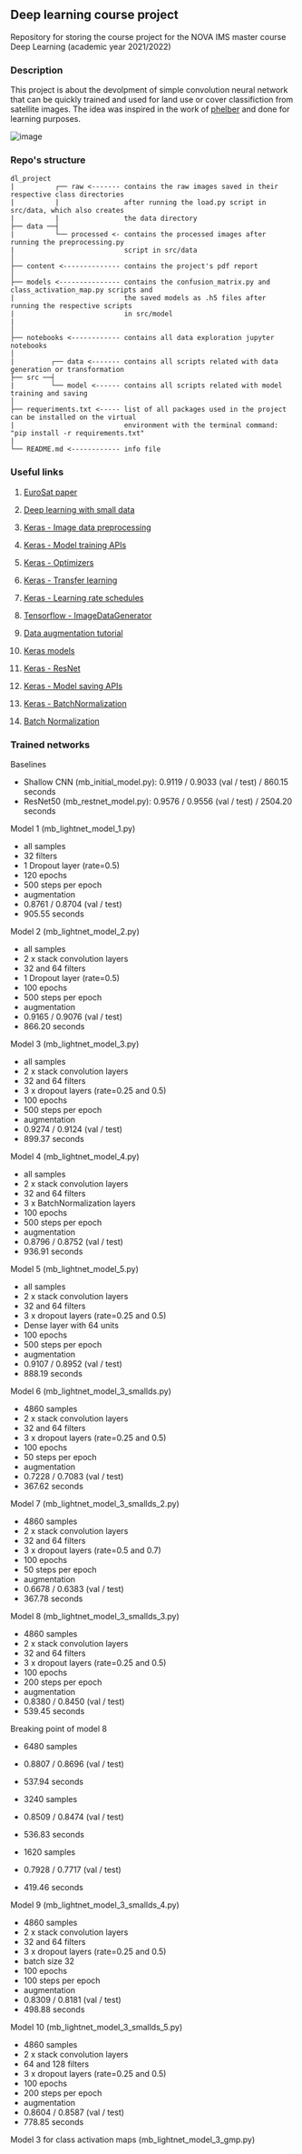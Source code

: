 ## Deep learning course project 

Repository for storing the course project for the NOVA IMS master course Deep Learning (academic year 2021/2022)

### Description

This project is about the devolpment of simple convolution neural network that can be quickly trained and used for land use or cover classifiction from satellite images. The idea was inspired in the work of [phelber](https://github.com/phelber/EuroSAT) and done for learning purposes.

![image](https://user-images.githubusercontent.com/91217958/164242074-586da8c6-549a-4832-8c43-44803981c7ca.png)


### Repo's structure

```
dl_project
|          ┌── raw <------- contains the raw images saved in their respective class directories
|          |                after running the load.py script in src/data, which also creates 
|          |                the data directory
├── data ──┤
|          └── processed <- contains the processed images after running the preprocessing.py 
|                           script in src/data
│
├── content <-------------- contains the project's pdf report
│          
├── models <--------------- contains the confusion_matrix.py and class_activation_map.py scripts and 
|                           the saved models as .h5 files after running the respective scripts
|                           in src/model
|                 
│
├── notebooks <------------ contains all data exploration jupyter notebooks
│
|         ┌── data <------- contains all scripts related with data generation or transformation
├── src ──┤
|         └── model <------ contains all scripts related with model training and saving
│
├── requeriments.txt <----- list of all packages used in the project can be installed on the virtual 
|                           environment with the terminal command: "pip install -r requirements.txt"
|
└── README.md <------------ info file
```

### Useful links

1. [EuroSat paper](https://ieeexplore.ieee.org/document/8519248) 

2. [Deep learning with small data](https://arxiv.org/pdf/2003.12843.pdf)

3. [Keras - Image data preprocessing](https://keras.io/api/preprocessing/image/)

4. [Keras - Model training APIs](https://keras.io/api/models/model_training_apis/) 

5. [Keras - Optimizers](https://keras.io/api/optimizers/)

6. [Keras - Transfer learning](https://keras.io/guides/transfer_learning/) 

7. [Keras - Learning rate schedules](https://keras.io/api/optimizers/learning_rate_schedules/)

8. [Tensorflow - ImageDataGenerator](https://www.tensorflow.org/api_docs/python/tf/keras/preprocessing/image/ImageDataGenerator) 

9. [Data augmentation tutorial](https://machinelearningmastery.com/how-to-configure-image-data-augmentation-when-training-deep-learning-neural-networks/)

10. [Keras models](https://keras.io/api/applications/)

11. [Keras - ResNet](https://keras.io/api/applications/resnet/) 

12. [Keras - Model saving APIs](https://keras.io/api/models/model_saving_apis/#savemodel-function)

13. [Keras - BatchNormalization](https://keras.io/api/layers/normalization_layers/batch_normalization/) 

14. [Batch Normalization](https://machinelearningmastery.com/batch-normalization-for-training-of-deep-neural-networks/)

### Trained networks

Baselines 
- Shallow CNN (mb_initial_model.py): 0.9119 / 0.9033 (val / test) / 860.15 seconds
- ResNet50 (mb_restnet_model.py): 0.9576 / 0.9556 (val / test) / 2504.20 seconds

Model 1 (mb_lightnet_model_1.py)
- all samples
- 32 filters 
- 1 Dropout layer (rate=0.5)
- 120 epochs 
- 500 steps per epoch
- augmentation 
- 0.8761 / 0.8704 (val / test)
- 905.55 seconds

Model 2 (mb_lightnet_model_2.py)
- all samples
- 2 x stack convolution layers 
- 32 and 64 filters
- 1 Dropout layer (rate=0.5)
- 100 epochs 
- 500 steps per epoch
- augmentation 
- 0.9165 / 0.9076 (val / test)
- 866.20 seconds

Model 3 (mb_lightnet_model_3.py)
- all samples
- 2 x stack convolution layers 
- 32 and 64 filters
- 3 x dropout layers (rate=0.25 and 0.5)
- 100 epochs 
- 500 steps per epoch
- augmentation 
- 0.9274 / 0.9124 (val / test)
- 899.37 seconds

Model 4 (mb_lightnet_model_4.py)
- all samples
- 2 x stack convolution layers 
- 32 and 64 filters
- 3 x BatchNormalization layers
- 100 epochs 
- 500 steps per epoch
- augmentation 
- 0.8796 / 0.8752 (val / test)
- 936.91 seconds 

Model 5 (mb_lightnet_model_5.py)
- all samples
- 2 x stack convolution layers 
- 32 and 64 filters
- 3 x dropout layers (rate=0.25 and 0.5)
- Dense layer with 64 units
- 100 epochs 
- 500 steps per epoch
- augmentation 
- 0.9107 / 0.8952 (val / test)
- 888.19 seconds 

Model 6 (mb_lightnet_model_3_smallds.py)
- 4860 samples
- 2 x stack convolution layers 
- 32 and 64 filters
- 3 x dropout layers (rate=0.25 and 0.5)
- 100 epochs 
- 50 steps per epoch
- augmentation 
- 0.7228 / 0.7083 (val / test)
- 367.62 seconds

Model 7 (mb_lightnet_model_3_smallds_2.py)
- 4860 samples
- 2 x stack convolution layers 
- 32 and 64 filters
- 3 x dropout layers (rate=0.5 and 0.7)
- 100 epochs 
- 50 steps per epoch
- augmentation 
- 0.6678 / 0.6383 (val / test)
- 367.78 seconds 

Model 8 (mb_lightnet_model_3_smallds_3.py)
- 4860 samples
- 2 x stack convolution layers 
- 32 and 64 filters
- 3 x dropout layers (rate=0.25 and 0.5)
- 100 epochs 
- 200 steps per epoch
- augmentation 
- 0.8380 / 0.8450 (val / test)
- 539.45 seconds 

Breaking point of model 8 

- 6480 samples 
- 0.8807 / 0.8696 (val / test) 
- 537.94 seconds 

- 3240 samples 
- 0.8509 / 0.8474 (val / test) 
- 536.83 seconds 

- 1620 samples 
- 0.7928 / 0.7717 (val / test) 
- 419.46 seconds

Model 9 (mb_lightnet_model_3_smallds_4.py)
- 4860 samples
- 2 x stack convolution layers 
- 32 and 64 filters
- 3 x dropout layers (rate=0.25 and 0.5)
- batch size 32
- 100 epochs 
- 100 steps per epoch
- augmentation 
- 0.8309 / 0.8181 (val / test)
- 498.88 seconds

Model 10 (mb_lightnet_model_3_smallds_5.py)
- 4860 samples
- 2 x stack convolution layers 
- 64 and 128 filters
- 3 x dropout layers (rate=0.25 and 0.5)
- 100 epochs 
- 200 steps per epoch
- augmentation 
- 0.8604 / 0.8587 (val / test)
- 778.85 seconds 

Model 3 for class activation maps (mb_lightnet_model_3_gmp.py)
